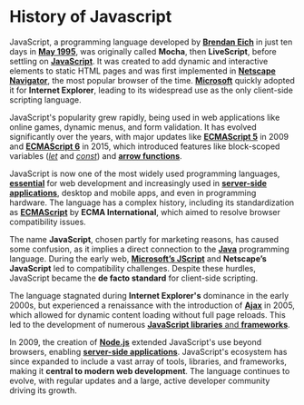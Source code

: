 # History of Javascript

JavaScript, a programming language developed by [**Brendan Eich**](https://en.wikipedia.org/wiki/Brendan_Eich) in just ten days in [**May 1995**](https://www.w3.org/History.html), was originally called **Mocha**, then **LiveScript**, before settling on [**JavaScript**](https://en.wikipedia.org/wiki/JavaScript). It was created to add dynamic and interactive elements to static HTML pages and was first implemented in [**Netscape Navigator**](https://en.wikipedia.org/wiki/Netscape_Navigator), the most popular browser of the time. [**Microsoft**](https://en.wikipedia.org/wiki/Internet_Explorer) quickly adopted it for **Internet Explorer**, leading to its widespread use as the only client-side scripting language.

JavaScript's popularity grew rapidly, being used in web applications like online games, dynamic menus, and form validation. It has evolved significantly over the years, with major updates like [**ECMAScript 5**](https://developer.mozilla.org/en-US/docs/Web/JavaScript/Reference/Global_Objects) in 2009 and [**ECMAScript 6**](https://developer.mozilla.org/en-US/docs/Web/JavaScript/Reference/Global_Objects) in 2015, which introduced features like block-scoped variables ([_let_](https://developer.mozilla.org/en-US/docs/Web/JavaScript/Reference/Statements/let) and [_const_](https://developer.mozilla.org/en-US/docs/Web/JavaScript/Reference/Statements/const)) and [**arrow functions**](https://developer.mozilla.org/en-US/docs/Web/JavaScript/Reference/Functions/Arrow_functions).

JavaScript is now one of the most widely used programming languages, [**essential**](https://developer.mozilla.org/en-US/docs/Web/JavaScript) for web development and increasingly used in [**server-side applications**](https://nodejs.org/en/), desktop and mobile apps, and even in programming hardware. The language has a complex history, including its standardization as [**ECMAScript**](https://www.ecma-international.org/) by **ECMA International**, which aimed to resolve browser compatibility issues.

The name **JavaScript**, chosen partly for marketing reasons, has caused some confusion, as it implies a direct connection to the [**Java**](https://en.wikipedia.org/wiki/Java_(programming_language)) programming language. During the early web, [**Microsoft’s JScript**](https://en.wikipedia.org/wiki/JScript) and **Netscape’s JavaScript** led to compatibility challenges. Despite these hurdles, JavaScript became the **de facto standard** for client-side scripting.

The language stagnated during **Internet Explorer's** dominance in the early 2000s, but experienced a renaissance with the introduction of [**Ajax**](https://developer.mozilla.org/en-US/docs/Web/Guide/AJAX) in 2005, which allowed for dynamic content loading without full page reloads. This led to the development of numerous [**JavaScript libraries** and **frameworks**](https://www.freecodecamp.org/news/the-definitive-guide-to-javascript-frameworks-in-2021-73e7e665d1cd/).

In 2009, the creation of [**Node.js**](https://nodejs.org/en/) extended JavaScript's use beyond browsers, enabling [**server-side applications**](https://nodejs.org/en/). JavaScript's ecosystem has since expanded to include a vast array of tools, libraries, and frameworks, making it **central to modern web development**. The language continues to evolve, with regular updates and a large, active developer community driving its growth.
